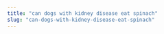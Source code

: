 ```yaml
---
title: "can dogs with kidney disease eat spinach"
slug: "can-dogs-with-kidney-disease-eat-spinach"
---
```


